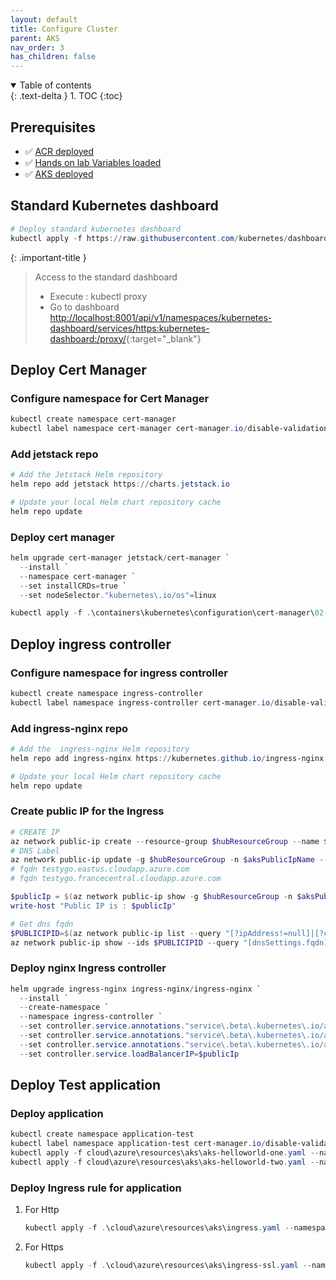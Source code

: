 ```yaml
---
layout: default
title: Configure Cluster
parent: AKS
nav_order: 3
has_children: false
---
```


<details open markdown="block">
  <summary>
    Table of contents
  </summary>
  {: .text-delta }
1. TOC
{:toc}
</details>

## Prerequisites

- ✅ [ACR deployed](../03-acr/index.md)
- ✅ [Hands on lab Variables loaded](01-prerequisites.md#variables-declaration-for-hands-on-lab-scripts)
- ✅ [AKS deployed](./03-create.md)

## Standard Kubernetes dashboard

``` powershell
# Deploy standard kubernetes dashboard
kubectl apply -f https://raw.githubusercontent.com/kubernetes/dashboard/v2.7.0/aio/deploy/recommended.yaml

```

{: .important-title }
> Access to the standard dashboard
>
> - Execute : kubectl proxy
> - Go to dashboard <http://localhost:8001/api/v1/namespaces/kubernetes-dashboard/services/https:kubernetes-dashboard:/proxy/>{:target="_blank"}

## Deploy Cert Manager

### Configure namespace for Cert Manager

``` powershell
kubectl create namespace cert-manager
kubectl label namespace cert-manager cert-manager.io/disable-validation=true

```

### Add jetstack repo

``` powershell
# Add the Jetstack Helm repository
helm repo add jetstack https://charts.jetstack.io

# Update your local Helm chart repository cache
helm repo update

```

### Deploy cert manager

``` powershell
helm upgrade cert-manager jetstack/cert-manager `
  --install `
  --namespace cert-manager `
  --set installCRDs=true `
  --set nodeSelector."kubernetes\.io/os"=linux

kubectl apply -f .\containers\kubernetes\configuration\cert-manager\02-cluster-issuer.yaml

```

## Deploy ingress controller

### Configure namespace for ingress controller

``` powershell
kubectl create namespace ingress-controller
kubectl label namespace ingress-controller cert-manager.io/disable-validation=true

```

### Add ingress-nginx repo

``` powershell
# Add the  ingress-nginx Helm repository
helm repo add ingress-nginx https://kubernetes.github.io/ingress-nginx

# Update your local Helm chart repository cache
helm repo update
```

### Create public IP for the Ingress

``` powershell
# CREATE IP
az network public-ip create --resource-group $hubResourceGroup --name $aksPublicIpName --sku Standard --allocation-method static --query publicIp.ipAddress -o tsv
# DNS Label
az network public-ip update -g $hubResourceGroup -n $aksPublicIpName --dns-name $aksPublicIpDnsLabel --allocation-method Static
# fqdn testygo.eastus.cloudapp.azure.com
# fqdn testygo.francecentral.cloudapp.azure.com

$publicIp = $(az network public-ip show -g $hubResourceGroup -n $aksPublicIpName -o tsv --query "ipAddress")
write-host "Public IP is : $publicIp"

# Get dns fqdn
$PUBLICIPID=$(az network public-ip list --query "[?ipAddress!=null]|[?contains(ipAddress, '$publicIp')].[id]" --output tsv)
az network public-ip show --ids $PUBLICIPID --query "[dnsSettings.fqdn]" --output tsv

```

### Deploy nginx Ingress controller

``` powershell
helm upgrade ingress-nginx ingress-nginx/ingress-nginx `
  --install `
  --create-namespace `
  --namespace ingress-controller `
  --set controller.service.annotations."service\.beta\.kubernetes\.io/azure-load-balancer-resource-group"=$hubResourceGroup `
  --set controller.service.annotations."service\.beta\.kubernetes\.io/azure-load-balancer-health-probe-request-path"=/healthz `
  --set controller.service.annotations."service\.beta\.kubernetes\.io/azure-dns-label-name"=$aksPublicIpDnsLabel `
  --set controller.service.loadBalancerIP=$publicIp

```

## Deploy Test application

### Deploy application

``` powershell
kubectl create namespace application-test
kubectl label namespace application-test cert-manager.io/disable-validation=true
kubectl apply -f cloud\azure\resources\aks\aks-helloworld-one.yaml --namespace application-test
kubectl apply -f cloud\azure\resources\aks\aks-helloworld-two.yaml --namespace application-test

```

### Deploy Ingress rule for application

1. For Http

    ``` powershell
    kubectl apply -f .\cloud\azure\resources\aks\ingress.yaml --namespace application-test

    ```

2. For Https

    ``` powershell
    kubectl apply -f .\cloud\azure\resources\aks\ingress-ssl.yaml --namespace application-test

    ```
